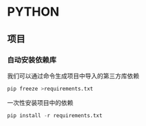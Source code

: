 # PYTHON

## 项目

### 自动安装依赖库

我们可以通过命令生成项目中导入的第三方库依赖

```py
pip freeze >requirements.txt
```

一次性安装项目中的依赖

```py
pip install -r requirements.txt
```